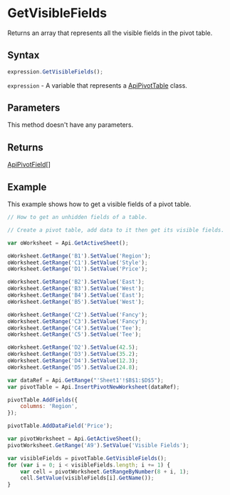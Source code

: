 # GetVisibleFields

Returns an array that represents all the visible fields in the pivot table.

## Syntax

```javascript
expression.GetVisibleFields();
```

`expression` - A variable that represents a [ApiPivotTable](../ApiPivotTable.md) class.

## Parameters

This method doesn't have any parameters.

## Returns

[ApiPivotField](../../ApiPivotField/ApiPivotField.md)[]

## Example

This example shows how to get a visible fields of a pivot table.

```javascript editor-xlsx
// How to get an unhidden fields of a table.

// Create a pivot table, add data to it then get its visible fields.

var oWorksheet = Api.GetActiveSheet();

oWorksheet.GetRange('B1').SetValue('Region');
oWorksheet.GetRange('C1').SetValue('Style');
oWorksheet.GetRange('D1').SetValue('Price');

oWorksheet.GetRange('B2').SetValue('East');
oWorksheet.GetRange('B3').SetValue('West');
oWorksheet.GetRange('B4').SetValue('East');
oWorksheet.GetRange('B5').SetValue('West');

oWorksheet.GetRange('C2').SetValue('Fancy');
oWorksheet.GetRange('C3').SetValue('Fancy');
oWorksheet.GetRange('C4').SetValue('Tee');
oWorksheet.GetRange('C5').SetValue('Tee');

oWorksheet.GetRange('D2').SetValue(42.5);
oWorksheet.GetRange('D3').SetValue(35.2);
oWorksheet.GetRange('D4').SetValue(12.3);
oWorksheet.GetRange('D5').SetValue(24.8);

var dataRef = Api.GetRange("'Sheet1'!$B$1:$D$5");
var pivotTable = Api.InsertPivotNewWorksheet(dataRef);

pivotTable.AddFields({
	columns: 'Region',
});

pivotTable.AddDataField('Price');

var pivotWorksheet = Api.GetActiveSheet();
pivotWorksheet.GetRange('A9').SetValue('Visible Fields');

var visibleFields = pivotTable.GetVisibleFields();
for (var i = 0; i < visibleFields.length; i += 1) {
	var cell = pivotWorksheet.GetRangeByNumber(8 + i, 1);
	cell.SetValue(visibleFields[i].GetName());
}

```
